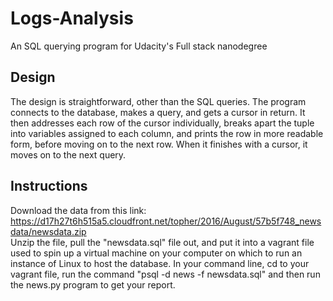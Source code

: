 # Logs-Analysis
An SQL querying program for Udacity's Full stack nanodegree  

## Design
The design is straightforward, other than the SQL queries. The program connects
to the database, makes a query, and gets a cursor in return. It then addresses
each row of the cursor individually, breaks apart the tuple into variables assigned
to each column, and prints the row in more readable form, before moving on to the
next row. When it finishes with a cursor, it moves on to the next query.  

## Instructions

Download the data from this link: https://d17h27t6h515a5.cloudfront.net/topher/2016/August/57b5f748_newsdata/newsdata.zip  
Unzip the file, pull the "newsdata.sql" file out, and put it into a vagrant file
used to spin up a virtual machine on your computer on which to run an instance of
Linux to host the database. In your command line, cd to your vagrant file, run
the command "psql -d news -f newsdata.sql" and then run the news.py program to
get your report.
